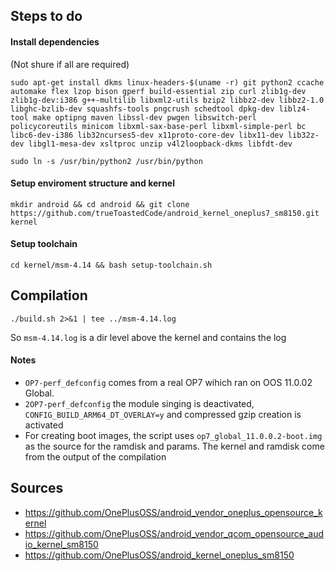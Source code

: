## Steps to do
#### Install dependencies
(Not shure if all are required)
```
sudo apt-get install dkms linux-headers-$(uname -r) git python2 ccache automake flex lzop bison gperf build-essential zip curl zlib1g-dev zlib1g-dev:i386 g++-multilib libxml2-utils bzip2 libbz2-dev libbz2-1.0 libghc-bzlib-dev squashfs-tools pngcrush schedtool dpkg-dev liblz4-tool make optipng maven libssl-dev pwgen libswitch-perl policycoreutils minicom libxml-sax-base-perl libxml-simple-perl bc libc6-dev-i386 lib32ncurses5-dev x11proto-core-dev libx11-dev lib32z-dev libgl1-mesa-dev xsltproc unzip v4l2loopback-dkms libfdt-dev
```
```
sudo ln -s /usr/bin/python2 /usr/bin/python
```
#### Setup enviroment structure and kernel
```
mkdir android && cd android && git clone https://github.com/trueToastedCode/android_kernel_oneplus7_sm8150.git kernel
```
#### Setup toolchain
```
cd kernel/msm-4.14 && bash setup-toolchain.sh
```
## Compilation
```
./build.sh 2>&1 | tee ../msm-4.14.log
```
So ```msm-4.14.log``` is a dir level above the kernel and contains the log
#### Notes
- ```OP7-perf_defconfig``` comes from a real OP7 wihich ran on OOS 11.0.02 Global. 
- ```2OP7-perf_defconfig``` the module singing is deactivated, ```CONFIG_BUILD_ARM64_DT_OVERLAY=y``` and compressed gzip creation is activated
- For creating boot images, the script uses ```op7_global_11.0.0.2-boot.img``` as the source for the ramdisk and params. The kernel and ramdisk come from the output of the compilation

## Sources
- https://github.com/OnePlusOSS/android_vendor_oneplus_opensource_kernel
- https://github.com/OnePlusOSS/android_vendor_qcom_opensource_audio_kernel_sm8150
- https://github.com/OnePlusOSS/android_kernel_oneplus_sm8150
